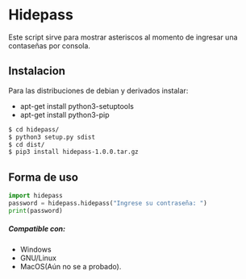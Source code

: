 # Hidepass
Este script sirve para mostrar asteriscos al momento de ingresar una contaseñas por consola.

## Instalacion
Para las distribuciones de debian y derivados instalar:
- apt-get install python3-setuptools
- apt-get install python3-pip 
```sh
$ cd hidepass/
$ python3 setup.py sdist
$ cd dist/
$ pip3 install hidepass-1.0.0.tar.gz
```
## Forma de uso
```python 
import hidepass
password = hidepass.hidepass("Ingrese su contraseña: ")
print(password)
```
##### Compatible con:
- Windows
- GNU/Linux
- MacOS(Aún no se a probado).
